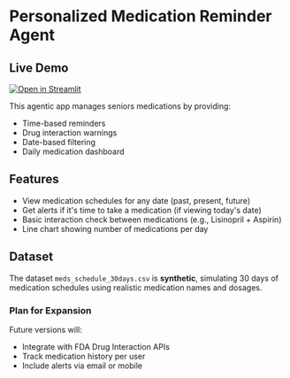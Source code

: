 # Personalized Medication Reminder Agent
## Live Demo
[![Open in Streamlit](https://static.streamlit.io/badges/streamlit_badge_black_white.svg)](https://medicationreminderapp-h2gga62porvbqxeogtyv2e.streamlit.app/)

This agentic app manages seniors medications by providing:

- Time-based reminders
- Drug interaction warnings
- Date-based filtering
- Daily medication dashboard

## Features

- View medication schedules for any date (past, present, future)
- Get alerts if it's time to take a medication (if viewing today's date)
- Basic interaction check between medications (e.g., Lisinopril + Aspirin)
- Line chart showing number of medications per day

## Dataset

The dataset `meds_schedule_30days.csv` is **synthetic**, simulating 30 days of medication schedules using realistic medication names and dosages.

### Plan for Expansion
Future versions will:
- Integrate with FDA Drug Interaction APIs
- Track medication history per user
- Include alerts via email or mobile
